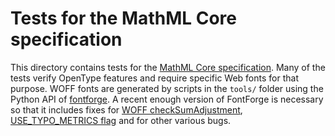 # Tests for the MathML Core specification

This directory contains tests for the
[MathML Core specification](https://w3c.github.io/mathml-core/).
Many of the tests verify OpenType features and require specific Web fonts for
that purpose. WOFF fonts are generated by scripts in the `tools/` folder using
the Python API of
[fontforge](https://github.com/fontforge/fontforge/). A recent enough version
of FontForge is necessary so that it includes fixes for
[WOFF checkSumAdjustment](https://github.com/fontforge/fontforge/issues/926),
[USE_TYPO_METRICS flag](https://github.com/fontforge/fontforge/pull/2274) and
for other various bugs.
